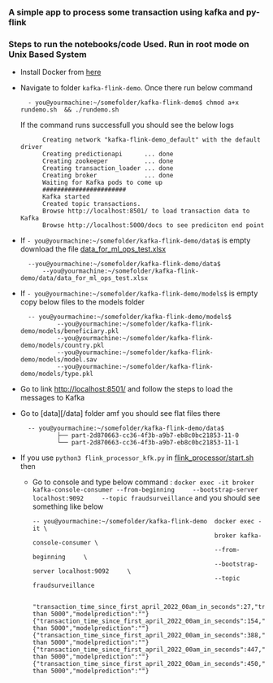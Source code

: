 ### A simple app to process some transaction using kafka and py-flink


### Steps to run the notebooks/code Used. Run in root mode on Unix Based System

- Install Docker from [here](https://docs.docker.com/get-docker/)

- Navigate to folder `kafka-flink-demo`. Once there run below command

        - you@yourmachine:~/somefolder/kafka-flink-demo$ chmod a+x rundemo.sh  && ./rundemo.sh
        
    If the command runs successfull you should see the below logs
    
            Creating network "kafka-flink-demo_default" with the default driver
            Creating predictionapi      ... done
            Creating zookeeper          ... done
            Creating transaction_loader ... done
            Creating broker             ... done
            Waiting for Kafka pods to come up
            #######################   
            Kafka started
            Created topic transactions.
            Browse http://localhost:8501/ to load transaction data to Kafka
            Browse http://localhost:5000/docs to see prediciton end point

- If `- you@yourmachine:~/somefolder/kafka-flink-demo/data$` is empty download the file [data_for_ml_ops_test.xlsx]()

        --you@yourmachine:~/somefolder/kafka-flink-demo/data$
            --you@yourmachine:~/somefolder/kafka-flink-demo/data/data_for_ml_ops_test.xlsx

- If `- you@yourmachine:~/somefolder/kafka-flink-demo/models$` is empty copy below files to the models folder

        -- you@yourmachine:~/somefolder/kafka-flink-demo/models$
                --you@yourmachine:~/somefolder/kafka-flink-demo/models/beneficiary.pkl
                --you@yourmachine:~/somefolder/kafka-flink-demo/models/country.pkl
                --you@yourmachine:~/somefolder/kafka-flink-demo/models/model.sav
                --you@yourmachine:~/somefolder/kafka-flink-demo/models/type.pkl

- Go to link [http://localhost:8501/](http://localhost:8501/) and follow the steps to load the messages to Kafka

- Go to [data][/data] folder amf you should see flat files there

        -- you@yourmachine:~/somefolder/kafka-flink-demo/data$
                ├── part-2d870663-cc36-4f3b-a9b7-eb8c0bc21853-11-0
                └── part-2d870663-cc36-4f3b-a9b7-eb8c0bc21853-11-1

- If you use `python3 flink_processor_kfk.py` in  [flink_processor/start.sh](/flink_processor/start.sh) then 

  - Go to console and type below  command : `docker exec -it broker kafka-console-consumer --from-beginning     --bootstrap-server localhost:9092     --topic fraudsurveillance` and you should see something like below
        
        -- you@yourmachine:~/somefolder/kafka-flink-demo  docker exec -it \
                                                          broker kafka-console-consumer \
                                                          --from-beginning     \
                                                          --bootstrap-server localhost:9092     \
                                                          --topic fraudsurveillance
    

        "transaction_time_since_first_april_2022_00am_in_seconds":27,"transaction_amount":11.11,"beneficiary":"Mike","type":"credit_card","country":"France","Flag":"Greater than 5000","modelprediction":""}
        {"transaction_time_since_first_april_2022_00am_in_seconds":154,"transaction_amount":11.11,"beneficiary":"BeerFactory","type":"debit_card","country":"France","Flag":"Greater than 5000","modelprediction":""}
        {"transaction_time_since_first_april_2022_00am_in_seconds":388,"transaction_amount":10.26,"beneficiary":"BeerDream","type":"credit_card","country":"Singapore","Flag":"Greater than 5000","modelprediction":""}
        {"transaction_time_since_first_april_2022_00am_in_seconds":447,"transaction_amount":32.37,"beneficiary":"BeerDream","type":"credit_card","country":"France","Flag":"Greater than 5000","modelprediction":""}
        {"transaction_time_since_first_april_2022_00am_in_seconds":450,"transaction_amount":3826.0,"beneficiary":"Mike","type":"credit_card","country":"France","Flag":"Greater than 5000","modelprediction":""}